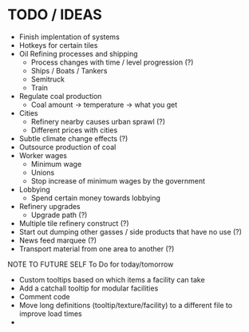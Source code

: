 # TODO / IDEAS

* Finish implentation of systems
* Hotkeys for certain tiles
* Oil Refining processes and shipping
  * Process changes with time / level progression (?)
  * Ships / Boats / Tankers
  * Semitruck
  * Train
* Regulate coal production
  * Coal amount -> temperature -> what you get
* Cities
  * Refinery nearby causes urban sprawl (?)
  * Different prices with cities
* Subtle climate change effects (?)
* Outsource production of coal
* Worker wages
  * Minimum wage
  * Unions
  * Stop increase of minimum wages by the government
* Lobbying
  * Spend certain money towards lobbying
* Refinery upgrades
  * Upgrade path (?)
* Multiple tile refinery construct (?)
* Start out dumping other gasses / side products that have no use (?)
* News feed marquee (?)
* Transport material from one area to another (?)

NOTE TO FUTURE SELF
To Do for today/tomorrow
* Custom tooltips based on which items a facility can take
* Add a catchall tooltip for modular facilities
* Comment code
* Move long definitions (tooltip/texture/facility) to a different file to improve load times
* 